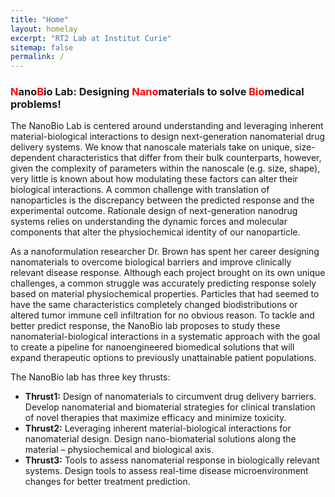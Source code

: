 ```yaml
---
title: "Home"
layout: homelay
excerpt: "RT2 Lab at Institut Curie"
sitemap: false
permalink: /
---
```


### <font color="red">N</font>ano<font color="red">B</font>io Lab: Designing <font color="red">Nano</font>materials to solve <font color="red">Bio</font>medical problems!

The NanoBio Lab is centered around understanding and leveraging inherent material-biological interactions to design next-generation nanomaterial drug delivery systems. We know that nanoscale materials take on unique, size-dependent characteristics that differ from their bulk counterparts, however, given the complexity of parameters within the nanoscale (e.g. size, shape), very little is known about how modulating these factors can alter their biological interactions. A common challenge with translation of nanoparticles is the discrepancy between the predicted response and the experimental outcome. Rationale design of next-generation nanodrug systems relies on understanding the dynamic forces and molecular components that alter the physiochemical identity of our nanoparticle.

As a nanoformulation researcher Dr. Brown has spent her career designing nanomaterials to overcome biological barriers and improve clinically relevant disease response. Although each project brought on its own unique challenges, a common struggle was accurately predicting response solely based on material physiochemical properties. Particles that had seemed to have the same characteristics completely changed biodistributions or altered tumor immune cell infiltration for no obvious reason. To tackle and better predict response, the NanoBio lab proposes to study these nanomaterial-biological interactions in a systematic approach with the goal to create a pipeline for nanoengineered biomedical solutions that will expand therapeutic options to previously unattainable patient populations.

The NanoBio lab has three key thrusts:

- **Thrust1:** Design of nanomaterials to circumvent drug delivery barriers. Develop nanomaterial and biomaterial strategies for clinical translation of novel therapies that maximize efficacy and minimize toxicity.
- **Thrust2:** Leveraging inherent material-biological interactions for nanomaterial design. Design nano-biomaterial solutions along the material – physiochemical and biological axis.
- **Thrust3:** Tools to assess nanomaterial response in biologically relevant systems. Design tools to assess real-time disease microenvironment changes for better treatment prediction.